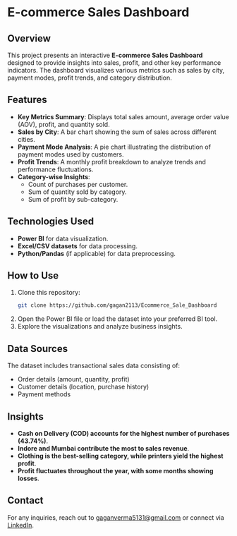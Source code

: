 # E-commerce Sales Dashboard

## Overview

This project presents an interactive **E-commerce Sales Dashboard** designed to provide insights into sales, profit, and other key performance indicators. The dashboard visualizes various metrics such as sales by city, payment modes, profit trends, and category distribution.

## Features

- **Key Metrics Summary**: Displays total sales amount, average order value (AOV), profit, and quantity sold.
- **Sales by City**: A bar chart showing the sum of sales across different cities.
- **Payment Mode Analysis**: A pie chart illustrating the distribution of payment modes used by customers.
- **Profit Trends**: A monthly profit breakdown to analyze trends and performance fluctuations.
- **Category-wise Insights**:
  - Count of purchases per customer.
  - Sum of quantity sold by category.
  - Sum of profit by sub-category.

## Technologies Used

- **Power BI** for data visualization.
- **Excel/CSV datasets** for data processing.
- **Python/Pandas** (if applicable) for data preprocessing.

## How to Use

1. Clone this repository:
   ```bash
   git clone https://github.com/gagan2113/Ecommerce_Sale_Dashboard
   ```
2. Open the Power BI file or load the dataset into your preferred BI tool.
3. Explore the visualizations and analyze business insights.

## Data Sources

The dataset includes transactional sales data consisting of:

- Order details (amount, quantity, profit)
- Customer details (location, purchase history)
- Payment methods

## Insights

- **Cash on Delivery (COD) accounts for the highest number of purchases (43.74%)**.
- **Indore and Mumbai contribute the most to sales revenue**.
- **Clothing is the best-selling category, while printers yield the highest profit**.
- **Profit fluctuates throughout the year, with some months showing losses**.

## Contact

For any inquiries, reach out to [gaganverma5131@gmail.com](gaganverma5131@gmail.com) or connect via [LinkedIn](https://www.linkedin.com/in/gagan34/).

